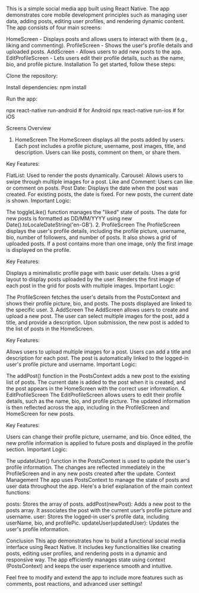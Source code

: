 This is a simple social media app built using React Native. The app demonstrates core mobile development principles such as managing user data, adding posts, editing user profiles, and rendering dynamic content. The app consists of four main screens:

HomeScreen - Displays posts and allows users to interact with them (e.g., liking and commenting).
ProfileScreen - Shows the user's profile details and uploaded posts.
AddScreen - Allows users to add new posts to the app.
EditProfileScreen - Lets users edit their profile details, such as the name, bio, and profile picture.
Installation
To get started, follow these steps:

Clone the repository:

Install dependencies:
npm install

Run the app:

npx react-native run-android # for Android
npx react-native run-ios # for iOS

Screens Overview

1. HomeScreen
   The HomeScreen displays all the posts added by users. Each post includes a profile picture, username, post images, title, and description. Users can like posts, comment on them, or share them.

Key Features:

FlatList: Used to render the posts dynamically.
Carousel: Allows users to swipe through multiple images for a post.
Like and Comment: Users can like or comment on posts.
Post Date: Displays the date when the post was created. For existing posts, the date is fixed. For new posts, the current date is shown.
Important Logic:

The toggleLike() function manages the "liked" state of posts.
The date for new posts is formatted as DD/MM/YYYY using new Date().toLocaleDateString('en-GB'). 2. ProfileScreen
The ProfileScreen displays the user's profile details, including the profile picture, username, bio, number of followers, and number of posts. It also shows a grid of uploaded posts. If a post contains more than one image, only the first image is displayed on the profile.

Key Features:

Displays a minimalistic profile page with basic user details.
Uses a grid layout to display posts uploaded by the user.
Renders the first image of each post in the grid for posts with multiple images.
Important Logic:

The ProfileScreen fetches the user's details from the PostsContext and shows their profile picture, bio, and posts.
The posts displayed are linked to the specific user. 3. AddScreen
The AddScreen allows users to create and upload a new post. The user can select multiple images for the post, add a title, and provide a description. Upon submission, the new post is added to the list of posts in the HomeScreen.

Key Features:

Allows users to upload multiple images for a post.
Users can add a title and description for each post.
The post is automatically linked to the logged-in user's profile picture and username.
Important Logic:

The addPost() function in the PostsContext adds a new post to the existing list of posts.
The current date is added to the post when it is created, and the post appears in the HomeScreen with the correct user information. 4. EditProfileScreen
The EditProfileScreen allows users to edit their profile details, such as the name, bio, and profile picture. The updated information is then reflected across the app, including in the ProfileScreen and HomeScreen for new posts.

Key Features:

Users can change their profile picture, username, and bio.
Once edited, the new profile information is applied to future posts and displayed in the profile section.
Important Logic:

The updateUser() function in the PostsContext is used to update the user's profile information.
The changes are reflected immediately in the ProfileScreen and in any new posts created after the update.
Context Management
The app uses PostsContext to manage the state of posts and user data throughout the app. Here's a brief explanation of the main context functions:

posts: Stores the array of posts.
addPost(newPost): Adds a new post to the posts array. It associates the post with the current user’s profile picture and username.
user: Stores the logged-in user's profile data, including userName, bio, and profilePic.
updateUser(updatedUser): Updates the user's profile information.

Conclusion
This app demonstrates how to build a functional social media interface using React Native. It includes key functionalities like creating posts, editing user profiles, and rendering posts in a dynamic and responsive way. The app efficiently manages state using context (PostsContext) and keeps the user experience smooth and intuitive.

Feel free to modify and extend the app to include more features such as comments, post reactions, and advanced user settings!
